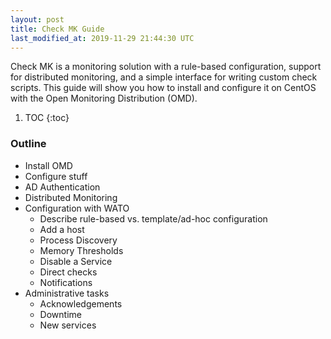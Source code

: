 ```yaml
---
layout: post
title: Check MK Guide
last_modified_at: 2019-11-29 21:44:30 UTC
---
```


Check MK is a monitoring solution with a rule-based configuration,
support for distributed monitoring,
and a simple interface for writing custom check scripts.
This guide will show you how to install and configure it on CentOS with the Open Monitoring Distribution (OMD).
<!-- Along the way we'll configure authentication with Active Directory (AD), -->

1. TOC
{:toc}

### Outline

* Install OMD
* Configure stuff
* AD Authentication
* Distributed Monitoring
* Configuration with WATO
  * Describe rule-based vs. template/ad-hoc configuration
  * Add a host
  * Process Discovery
  * Memory Thresholds
  * Disable a Service
  * Direct checks
  * Notifications
* Administrative tasks
  * Acknowledgements
  * Downtime
  * New services

<!--
### Footnotes

[^1]: Credit goes to <user> for <whatever reasons>.
-->

